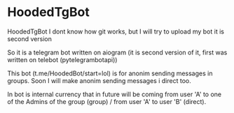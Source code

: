 # HoodedTgBot
HoodedTgBot I dont know how git works, but I will try to upload my bot it is second version

So it is a telegram bot written on aiogram (it is second version of it, first was written on telebot (pytelegrambotapi))

This bot (t.me/HoodedBot/start=lol) is for anonim sending messages in groups. Soon I will make anonim sending messages i direct too.

In bot is internal currency that in future will be coming from user 'A' to one of the Admins of the group (group) / from user 'A' to user 'B' (direct).
